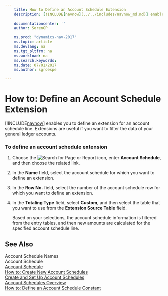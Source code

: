 ```yaml
---
    title: How to Define an Account Schedule Extension 
    description: [!INCLUDE[navnow](../../includes/navnow_md.md)] enables you to define an extension for an account schedule line. Extensions are useful if you want to filter the data of your general ledger accounts.
    
    documentationcenter: ''
    author: SorenGP

    ms.prod: "dynamics-nav-2017"
    ms.topic: article
    ms.devlang: na
    ms.tgt_pltfrm: na
    ms.workload: na
    ms.search.keywords:
    ms.date: 07/01/2017
    ms.author: sgroespe

---
```

# How to: Define an Account Schedule Extension
[!INCLUDE[navnow](../../includes/navnow_md.md)] enables you to define an extension for an account schedule line. Extensions are useful if you want to filter the data of your general ledger accounts.  
  
### To define an account schedule extension  
  
1.  Choose the ![Search for Page or Report](media/ui-search/search_small.png "Search for Page or Report icon") icon, enter **Account Schedule**, and then choose the related link.  
  
2.  In the **Name** field, select the account schedule for which you want to define an extension.  
  
3.  In the **Row No.** field, select the number of the account schedule row for which you want to define an extension.  
  
4.  In the **Totaling Type** field, select **Custom**, and then select the table that you want to use from the **Extension Source Table** field.  
  
     Based on your selections, the account schedule information is filtered from the entry tables, and then new amounts are calculated for the specified account schedule line.  
  
## See Also  
 Account Schedule Names   
 Account Schedule   
 [Account Schedule](($%20R_25%20Account%20Schedule%20$).md)   
 [How to: Create New Account Schedules](how-to-create-new-account-schedules.md)   
 [Create and Set Up Account Schedules](create-and-set-up-account-schedules.md)   
 [Account Schedules Overview](account-schedules-overview.md)   
 [How to: Define an Account Schedule Constant](how-to-define-an-account-schedule-constant.md)